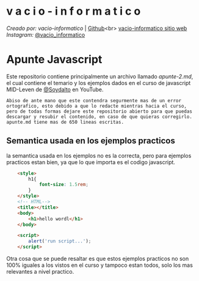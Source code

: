 v a c i o - i n f o r m a t i c o
====
*Creado por: vacio-informatico* | [Github]("https://github.com/vacio-informatico/")<br>
[vacio-informatico sitio web]("https://vacio-informatico.github.io/v-i/") <br>
*Instagram:* [@vacio_informatico]("")

# Apunte Javascript

Este repositorio contiene principalmente un archivo llamado *apunte-2.md*, el cual contiene el temario y los ejemplos dados en el curso de javascript MID-Leven de [@Soydalto]("") en YouTube.

    Abiso de ante mano que este contendra segurmente mas de un error ortografico, esto debido a que lo redacte mientras hacia el curso, pero de todas formas dejare este repositorio abierto para que puedas descargar y resubir el contenido, en caso de que quieras corregirlo. 
    apunte.md tiene mas de 650 lineas escritas.

## Semantica usada en los ejemplos practicos

la semantica usada en los ejemplos no es la correcta, pero para ejemplos practicos estan bien, ya que lo que importa es el codigo javascript.

```html
    <style>
        h1{
            font-size: 1.5rem;
        }
    </style>
    <!-- HTML-->
    <title></title>
    <body>
        <h1>hello wordl</h1>
    </body>

    <script>
        alert('run script...');
    </script>
```

Otra cosa que se puede resaltar es que estos ejemplos practicos no son 100% iguales a los vistos en el curso y tampoco estan todos, solo los mas relevantes a nivel practico.